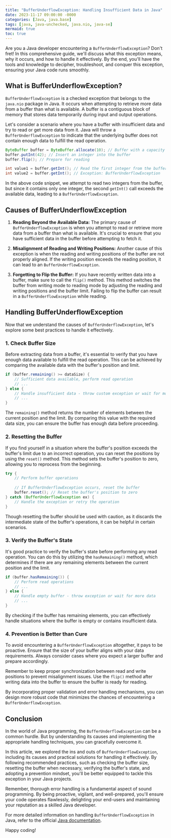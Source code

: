 ```yaml
---
title: "BufferUnderflowException: Handling Insufficient Data in Java"
date: 2023-11-17 09:00:00 -0000
categories: [Java, java.base]
tags: [java, java-unchecked, java.nio, java-se]
mermaid: true
toc: true
---
```



Are you a Java developer encountering a `BufferUnderflowException`? Don't fret! In this comprehensive guide, we'll discuss what this exception means, why it occurs, and how to handle it effectively. By the end, you'll have the tools and knowledge to decipher, troubleshoot, and conquer this exception, ensuring your Java code runs smoothly.

## What is BufferUnderflowException?

`BufferUnderflowException` is a checked exception that belongs to the `java.nio` package in Java. It occurs when attempting to retrieve more data from a buffer than what is available. A buffer is a contiguous block of memory that stores data temporarily during input and output operations.

Let's consider a scenario where you have a buffer with insufficient data and try to read or get more data from it. Java will throw a `BufferUnderflowException` to indicate that the underlying buffer does not contain enough data to fulfill the read operation.

```java
ByteBuffer buffer = ByteBuffer.allocate(10); // Buffer with a capacity of 10 bytes
buffer.putInt(42); // Insert an integer into the buffer
buffer.flip(); // Prepare for reading

int value1 = buffer.getInt(); // Read the first integer from the buffer
int value2 = buffer.getInt(); // Exception: BufferUnderflowException
```

In the above code snippet, we attempt to read two integers from the buffer, but since it contains only one integer, the second `getInt()` call exceeds the available data, leading to a `BufferUnderflowException`.

## Causes of BufferUnderflowException

1. **Reading Beyond the Available Data:** The primary cause of `BufferUnderflowException` is when you attempt to read or retrieve more data from a buffer than what is available. It's crucial to ensure that you have sufficient data in the buffer before attempting to fetch it.

2. **Misalignment of Reading and Writing Positions:** Another cause of this exception is when the reading and writing positions of the buffer are not properly aligned. If the writing position exceeds the reading position, it can lead to an `BufferUnderflowException`.

3. **Forgetting to Flip the Buffer:** If you have recently written data into a buffer, make sure to call the `flip()` method. This method switches the buffer from writing mode to reading mode by adjusting the reading and writing positions and the buffer limit. Failing to flip the buffer can result in a `BufferUnderflowException` while reading.

## Handling BufferUnderflowException

Now that we understand the causes of `BufferUnderflowException`, let's explore some best practices to handle it effectively.

### 1. Check Buffer Size
Before extracting data from a buffer, it's essential to verify that you have enough data available to fulfill the read operation. This can be achieved by comparing the available data with the buffer's position and limit.

```java
if (buffer.remaining() >= dataSize) {
    // Sufficient data available, perform read operation
    // ...
} else {
    // Handle insufficient data - throw custom exception or wait for more data
    // ...
}
```

The `remaining()` method returns the number of elements between the current position and the limit. By comparing this value with the required data size, you can ensure the buffer has enough data before proceeding.

### 2. Resetting the Buffer
If you find yourself in a situation where the buffer's position exceeds the buffer's limit due to an incorrect operation, you can reset the positions by using the `reset()` method. This method sets the buffer's position to zero, allowing you to reprocess from the beginning.

```java
try {
    // Perform buffer operations
    
    // If BufferUnderflowException occurs, reset the buffer
    buffer.reset(); // Reset the buffer's position to zero
} catch (BufferUnderflowException ex) {
    // Handle the exception or retry the operation
}
```

Though resetting the buffer should be used with caution, as it discards the intermediate state of the buffer's operations, it can be helpful in certain scenarios.

### 3. Verify the Buffer's State
It's good practice to verify the buffer's state before performing any read operation. You can do this by utilizing the `hasRemaining()` method, which determines if there are any remaining elements between the current position and the limit.

```java
if (buffer.hasRemaining()) {
    // Perform read operations
    // ...
} else {
    // Handle empty buffer - throw exception or wait for more data
    // ...
}
```

By checking if the buffer has remaining elements, you can effectively handle situations where the buffer is empty or contains insufficient data.

### 4. Prevention is Better than Cure
To avoid encountering a `BufferUnderflowException` altogether, it pays to be proactive. Ensure that the size of your buffer aligns with your data requirements. Always consider cases where you expect a larger buffer and prepare accordingly.

Remember to keep proper synchronization between read and write positions to prevent misalignment issues. Use the `flip()` method after writing data into the buffer to ensure the buffer is ready for reading.

By incorporating proper validation and error handling mechanisms, you can design more robust code that minimizes the chances of encountering a `BufferUnderflowException`.

## Conclusion

In the world of Java programming, the `BufferUnderflowException` can be a common hurdle. But by understanding its causes and implementing the appropriate handling techniques, you can gracefully overcome it.

In this article, we explored the ins and outs of `BufferUnderflowException`, including its causes and practical solutions for handling it effectively. By following recommended practices, such as checking the buffer size, resetting the buffer when necessary, verifying the buffer's state, and adopting a prevention mindset, you'll be better equipped to tackle this exception in your Java projects.

Remember, thorough error handling is a fundamental aspect of sound programming. By being proactive, vigilant, and well-prepared, you'll ensure your code operates flawlessly, delighting your end-users and maintaining your reputation as a skilled Java developer.

For more detailed information on handling `BufferUnderflowException` in Java, refer to the official [Java documentation](https://docs.oracle.com/en/java/javase/15/docs/api/java.base/java/nio/BufferUnderflowException.html).

Happy coding!
